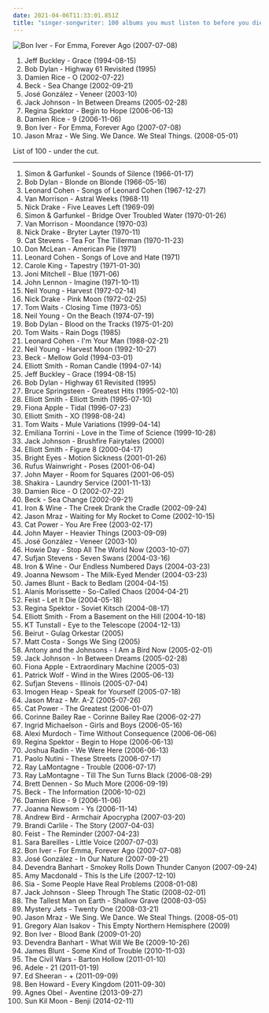 ```yaml
---
date: 2021-04-06T11:33:01.851Z
title: "singer-songwriter: 100 albums you must listen to before you die"
---
```

![Bon Iver - For Emma, Forever Ago (2007-07-08)](https://img.discogs.com/Uch80IKVlQ2hcrz3xR5xx_QoN1Y=/fit-in/400x400/filters:strip_icc():format(jpeg):mode_rgb():quality(90)/discogs-images/R-1284045-1206310312.jpeg.jpg "Bon Iver - For Emma, Forever Ago (2007-07-08)")
<ol class="albums">
<li data-cover="https://img.discogs.com/s3bLVDhoffEqJ7TkNeCnKhNqMnM=/fit-in/600x583/filters:strip_icc():format(jpeg):mode_rgb():quality(90)/discogs-images/R-12645414-1548449142-6531.jpeg.jpg" data-tags="singer-songwriter, 90s" role="button">Jeff Buckley - Grace (1994-08-15)</li>
<li data-cover="https://img.discogs.com/drBfay0UEetZLACLgk_ycDH-Vp4=/fit-in/600x593/filters:strip_icc():format(jpeg):mode_rgb():quality(90)/discogs-images/R-2927211-1365239215-7602.jpeg.jpg" data-tags="folk, 60s, singer-songwriter" role="button">Bob Dylan - Highway 61 Revisited (1995)</li>
<li data-cover="https://img.discogs.com/ZQlQz6fBE2IohmkyyWgN2qBYtbw=/fit-in/150x150/filters:strip_icc():format(jpeg):mode_rgb():quality(90)/discogs-images/R-1222805-1202239031.jpeg.jpg" data-tags="acoustic, singer-songwriter, folk" role="button">Damien Rice - O (2002-07-22)</li>
<li data-cover="http://coverartarchive.org/release/09dc8894-bb52-4edd-a31b-e74e30753a44/7066111416-500.jpg" data-tags="singer-songwriter, acoustic, beck" role="button">Beck - Sea Change (2002-09-21)</li>
<li data-cover="http://coverartarchive.org/release/69e16928-4321-3b7e-a191-7b3264e5ba49/3974188466-500.jpg" data-tags="singer-songwriter, acoustic" role="button">José González - Veneer (2003-10)</li>
<li data-cover="http://coverartarchive.org/release/8803a42d-59ca-4eee-83ba-61fae63856f5/6148270094-500.jpg" data-tags="acoustic" role="button">Jack Johnson - In Between Dreams (2005-02-28)</li>
<li data-cover="http://coverartarchive.org/release/7c48653c-8e50-4f8b-91a4-25321c500fed/25262967822-500.jpg" data-tags="female vocalists, indie, singer-songwriter" role="button">Regina Spektor - Begin to Hope (2006-06-13)</li>
<li data-cover="http://coverartarchive.org/release/490595e7-8ec0-3ad1-ac51-95e816ecb24b/8345167017-500.jpg" data-tags="folk, singer-songwriter, acoustic" role="button">Damien Rice - 9 (2006-11-06)</li>
<li data-cover="https://img.discogs.com/Uch80IKVlQ2hcrz3xR5xx_QoN1Y=/fit-in/400x400/filters:strip_icc():format(jpeg):mode_rgb():quality(90)/discogs-images/R-1284045-1206310312.jpeg.jpg" data-tags="folk, indie" role="button">Bon Iver - For Emma, Forever Ago (2007-07-08)</li>
<li data-cover="http://coverartarchive.org/release/17de02f3-5ee1-41c9-9ba4-42bca40dd848/2223304263-500.jpg" data-tags="singer-songwriter, pop, acoustic" role="button">Jason Mraz - We Sing. We Dance. We Steal Things. (2008-05-01)</li>
</ol>
List of 100 - under the cut.
<!-- more -->

_________________

<ol class="albums">
<li data-cover="http://coverartarchive.org/release/729a335c-6bc3-47e1-bb56-78ce70f099be/7471151756-500.jpg" data-tags="60s, singer-songwriter, classic rock, folk rock" role="button">
Simon & Garfunkel - Sounds of Silence (1966-01-17)
</li>
<li data-cover="http://coverartarchive.org/release/c96d6546-25e4-4717-b514-62684245675f/16555897275-500.jpg" data-tags="folk rock, folk" role="button">
Bob Dylan - Blonde on Blonde (1966-05-16)
</li>
<li data-cover="http://coverartarchive.org/release/4fd118e2-1298-3a33-b870-839e336472f3/20585904865-500.jpg" data-tags="folk, singer-songwriter" role="button">
Leonard Cohen - Songs of Leonard Cohen (1967-12-27)
</li>
<li data-cover="https://img.discogs.com/4nz_gB7tGBaN0GRtROTOguWsquA=/fit-in/600x450/filters:strip_icc():format(jpeg):mode_rgb():quality(90)/discogs-images/R-2323380-1276924796.jpeg.jpg" data-tags="singer-songwriter, folk, 60s" role="button">
Van Morrison - Astral Weeks (1968-11)
</li>
<li data-cover="https://img.discogs.com/oTROP7ENuO6MR-lunRvDA3YRu1U=/fit-in/600x596/filters:strip_icc():format(jpeg):mode_rgb():quality(90)/discogs-images/R-383008-1240998303.jpeg.jpg" data-tags="folk, singer-songwriter" role="button">
Nick Drake - Five Leaves Left (1969-09)
</li>
<li data-cover="http://coverartarchive.org/release/7c52126e-200a-4b3b-af1c-3c38d70b57b1/9272110752-500.jpg" data-tags="classic rock, singer-songwriter, 60s, folk" role="button">
Simon & Garfunkel - Bridge Over Troubled Water (1970-01-26)
</li>
<li data-cover="https://img.discogs.com/FyTyNg0l2oiiALzvNZVMfxZc6C8=/fit-in/599x544/filters:strip_icc():format(jpeg):mode_rgb():quality(90)/discogs-images/R-11276140-1513251517-1765.jpeg.jpg" data-tags="classic rock, 70s" role="button">
Van Morrison - Moondance (1970-03)
</li>
<li data-cover="http://coverartarchive.org/release/93d4c2fa-6749-3820-88df-b1f6df8cf48b/11682519206-500.jpg" data-tags="folk, singer-songwriter" role="button">
Nick Drake - Bryter Layter (1970-11)
</li>
<li data-cover="http://coverartarchive.org/release/3091801c-33ee-35fb-87f3-80bab24c50d1/4521356337-500.jpg" data-tags="folk, singer-songwriter, 70s" role="button">
Cat Stevens - Tea For The Tillerman (1970-11-23)
</li>
<li data-cover="https://img.discogs.com/r8VdkDo3uNJSNdIgh6ZH2qkXHe0=/fit-in/600x624/filters:strip_icc():format(jpeg):mode_rgb():quality(90)/discogs-images/R-1299747-1588947401-2352.jpeg.jpg" data-tags="singer-songwriter, folk, classic rock" role="button">
Don McLean - American Pie (1971)
</li>
<li data-cover="http://coverartarchive.org/release/9b1b2314-fb32-4d18-98a6-0daad20b830a/16612201000-500.jpg" data-tags="folk, singer-songwriter" role="button">
Leonard Cohen - Songs of Love and Hate (1971)
</li>
<li data-cover="http://coverartarchive.org/release/c0030078-9362-4e64-a54c-5b0e7d8326b8/17978212703-500.jpg" data-tags="70s, female vocalists, singer-songwriter" role="button">
Carole King - Tapestry (1971-01-30)
</li>
<li data-cover="http://coverartarchive.org/release/243fb7b0-e7f3-42e8-bdfc-a66fd9e23d0e/11322846424-500.jpg" data-tags="folk" role="button">
Joni Mitchell - Blue (1971-06)
</li>
<li data-cover="http://coverartarchive.org/release/dbeb851b-ad68-43ab-9706-7f1ecd2bf59d/21251802402-500.jpg" data-tags="classic rock, 70s, rock" role="button">
John Lennon - Imagine (1971-10-11)
</li>
<li data-cover="http://coverartarchive.org/release/b028a5c0-7b62-4276-adb4-edb05777ccbf/8501416799-500.jpg" data-tags="classic rock, folk, 70s" role="button">
Neil Young - Harvest (1972-02-14)
</li>
<li data-cover="http://coverartarchive.org/release/2a274c12-8785-351a-9155-1d6d2dfde21c/23137783404-500.jpg" data-tags="folk, singer-songwriter" role="button">
Nick Drake - Pink Moon (1972-02-25)
</li>
<li data-cover="http://coverartarchive.org/release/d541b67e-e791-4c44-83ac-750ec65c0e6d/14525209827-500.jpg" data-tags="blues, jazz, singer-songwriter" role="button">
Tom Waits - Closing Time (1973-05)
</li>
<li data-cover="https://via.placeholder.com/450" data-tags="singer-songwriter, 70s, folk rock" role="button">
Neil Young - On the Beach (1974-07-19)
</li>
<li data-cover="https://img.discogs.com/CYW6Y317xlXq4ziqGYF1R4xOfFk=/fit-in/600x589/filters:strip_icc():format(jpeg):mode_rgb():quality(90)/discogs-images/R-8980958-1498015910-8188.jpeg.jpg" data-tags="folk" role="button">
Bob Dylan - Blood on the Tracks (1975-01-20)
</li>
<li data-cover="https://img.discogs.com/wideXHFjTJw_D4mX1B7m-xO_LuM=/fit-in/600x599/filters:strip_icc():format(jpeg):mode_rgb():quality(90)/discogs-images/R-6981931-1430937946-9660.jpeg.jpg" data-tags="singer-songwriter" role="button">
Tom Waits - Rain Dogs (1985)
</li>
<li data-cover="http://coverartarchive.org/release/1c20f8cc-7b31-32de-8c44-2d28d1c07b9f/12662111311-500.jpg" data-tags="leonard cohen, 80s, singer-songwriter" role="button">
Leonard Cohen - I'm Your Man (1988-02-21)
</li>
<li data-cover="http://coverartarchive.org/release/93a79320-49ec-438c-a2c9-da89b9a4eaff/12530781429-500.jpg" data-tags="folk rock" role="button">
Neil Young - Harvest Moon (1992-10-27)
</li>
<li data-cover="http://coverartarchive.org/release/99ec95cd-5500-4afd-b6bd-85568bd94141/10544229358-500.jpg" data-tags="alternative, 90s" role="button">
Beck - Mellow Gold (1994-03-01)
</li>
<li data-cover="https://img.discogs.com/-h70gyn79TN3tHRHIc-2oEjO8g8=/fit-in/600x600/filters:strip_icc():format(jpeg):mode_rgb():quality(90)/discogs-images/R-1011028-1183849404.jpeg.jpg" data-tags="singer-songwriter" role="button">
Elliott Smith - Roman Candle (1994-07-14)
</li>
<li data-cover="https://img.discogs.com/s3bLVDhoffEqJ7TkNeCnKhNqMnM=/fit-in/600x583/filters:strip_icc():format(jpeg):mode_rgb():quality(90)/discogs-images/R-12645414-1548449142-6531.jpeg.jpg" data-tags="singer-songwriter, 90s" role="button">
Jeff Buckley - Grace (1994-08-15)
</li>
<li data-cover="https://img.discogs.com/drBfay0UEetZLACLgk_ycDH-Vp4=/fit-in/600x593/filters:strip_icc():format(jpeg):mode_rgb():quality(90)/discogs-images/R-2927211-1365239215-7602.jpeg.jpg" data-tags="folk, 60s, singer-songwriter" role="button">
Bob Dylan - Highway 61 Revisited (1995)
</li>
<li data-cover="http://coverartarchive.org/release/ce73ebd3-5ae0-35a0-93e8-187bcc7fa47a/2959937821-500.jpg" data-tags="rock, classic rock" role="button">
Bruce Springsteen - Greatest Hits (1995-02-10)
</li>
<li data-cover="http://coverartarchive.org/release/1ae37385-e7cd-46cc-a53b-79cf364d2f60/9535453834-500.jpg" data-tags="singer-songwriter" role="button">
Elliott Smith - Elliott Smith (1995-07-10)
</li>
<li data-cover="http://coverartarchive.org/release/e1bba6de-84e1-37db-9123-6901cb01ec8d/1402280819-500.jpg" data-tags="female vocalists, alternative" role="button">
Fiona Apple - Tidal (1996-07-23)
</li>
<li data-cover="http://coverartarchive.org/release/b099e2da-e1d6-394e-85be-0807ed6ed7e0/2981134688-500.jpg" data-tags="singer-songwriter, indie" role="button">
Elliott Smith - XO (1998-08-24)
</li>
<li data-cover="https://img.discogs.com/E7UtJyItYvk5AJ7YnjG_hxrhppo=/fit-in/598x600/filters:strip_icc():format(jpeg):mode_rgb():quality(90)/discogs-images/R-4959254-1380618088-4627.jpeg.jpg" data-tags="singer-songwriter, blues" role="button">
Tom Waits - Mule Variations (1999-04-14)
</li>
<li data-cover="http://coverartarchive.org/release/4086fb2d-8bae-4d8e-9557-30b84f10755f/19988749407-500.jpg" data-tags="indie, pop, female vocalists, singer-songwriter, trip hop" role="button">
Emilíana Torrini - Love in the Time of Science (1999-10-28)
</li>
<li data-cover="http://coverartarchive.org/release/34c07ea9-63ff-4d69-bfb2-279d52dda6da/27925708299-500.jpg" data-tags="acoustic" role="button">
Jack Johnson - Brushfire Fairytales (2000)
</li>
<li data-cover="http://coverartarchive.org/release/8bc521b4-57af-4b4c-88a1-ad214c9c6516/9560550155-500.jpg" data-tags="singer-songwriter, indie" role="button">
Elliott Smith - Figure 8 (2000-04-17)
</li>
<li data-cover="http://coverartarchive.org/release/4443cc48-a9e7-47d6-b355-48fc85d8118a/21913904132-500.jpg" data-tags="live, singer-songwriter" role="button">
Bright Eyes - Motion Sickness (2001-01-26)
</li>
<li data-cover="https://img.discogs.com/s8iZgcvR9NwhB90U0C2tsRNllf0=/fit-in/500x500/filters:strip_icc():format(jpeg):mode_rgb():quality(90)/discogs-images/R-10666243-1586957390-2202.png.jpg" data-tags="singer-songwriter" role="button">
Rufus Wainwright - Poses (2001-06-04)
</li>
<li data-cover="https://via.placeholder.com/450" data-tags="john mayer" role="button">
John Mayer - Room for Squares (2001-06-05)
</li>
<li data-cover="http://coverartarchive.org/release/6217e136-71e2-3c8e-b4f5-57d264fa0773/2133435434-500.jpg" data-tags="shakira, pop, latin" role="button">
Shakira - Laundry Service (2001-11-13)
</li>
<li data-cover="https://img.discogs.com/ZQlQz6fBE2IohmkyyWgN2qBYtbw=/fit-in/150x150/filters:strip_icc():format(jpeg):mode_rgb():quality(90)/discogs-images/R-1222805-1202239031.jpeg.jpg" data-tags="acoustic, singer-songwriter, folk" role="button">
Damien Rice - O (2002-07-22)
</li>
<li data-cover="http://coverartarchive.org/release/09dc8894-bb52-4edd-a31b-e74e30753a44/7066111416-500.jpg" data-tags="singer-songwriter, acoustic, beck" role="button">
Beck - Sea Change (2002-09-21)
</li>
<li data-cover="http://coverartarchive.org/release/e270a453-a6c5-4bbc-91d7-5e4378e7d08c/2500642993-500.jpg" data-tags="folk, indie, acoustic" role="button">
Iron & Wine - The Creek Drank the Cradle (2002-09-24)
</li>
<li data-cover="http://coverartarchive.org/release/198b344c-7455-4a9e-b32b-6d06ce77c41f/6358368858-500.jpg" data-tags="singer-songwriter, jason mraz" role="button">
Jason Mraz - Waiting for My Rocket to Come (2002-10-15)
</li>
<li data-cover="http://coverartarchive.org/release/81505ed6-1ad0-4e45-8f48-662fecfa7a75/3816099541-500.jpg" data-tags="singer-songwriter, indie, female vocalists" role="button">
Cat Power - You Are Free (2003-02-17)
</li>
<li data-cover="http://coverartarchive.org/release/de5686c7-a301-476e-b4df-61f67f83824b/6621900880-500.jpg" data-tags="john mayer, rock" role="button">
John Mayer - Heavier Things (2003-09-09)
</li>
<li data-cover="http://coverartarchive.org/release/69e16928-4321-3b7e-a191-7b3264e5ba49/3974188466-500.jpg" data-tags="singer-songwriter, acoustic" role="button">
José González - Veneer (2003-10)
</li>
<li data-cover="http://coverartarchive.org/release/2d9065e5-de47-43ff-865f-42c110e7b6f6/6247631110-500.jpg" data-tags="singer-songwriter, acoustic" role="button">
Howie Day - Stop All The World Now (2003-10-07)
</li>
<li data-cover="https://img.discogs.com/m0fgdWmyM4wTAr76YR_8WWo8On0=/fit-in/373x369/filters:strip_icc():format(jpeg):mode_rgb():quality(90)/discogs-images/R-5218555-1387813137-1639.jpeg.jpg" data-tags="indie, folk" role="button">
Sufjan Stevens - Seven Swans (2004-03-16)
</li>
<li data-cover="https://img.discogs.com/OVJ1kObTaUzbns3_1UIBUPftwJ8=/fit-in/600x600/filters:strip_icc():format(jpeg):mode_rgb():quality(90)/discogs-images/R-484100-1318784010.jpeg.jpg" data-tags="folk" role="button">
Iron & Wine - Our Endless Numbered Days (2004-03-23)
</li>
<li data-cover="http://coverartarchive.org/release/bd22cfa8-2b6d-421d-a264-ae8c0ff4b2c8/11013536071-500.jpg" data-tags="folk" role="button">
Joanna Newsom - The Milk-Eyed Mender (2004-03-23)
</li>
<li data-cover="http://coverartarchive.org/release/f4cde382-f2c4-40e2-944a-8a01a97990be/5656611590-500.jpg" data-tags="james blunt, pop" role="button">
James Blunt - Back to Bedlam (2004-04-15)
</li>
<li data-cover="https://img.discogs.com/CCxUwRm81jM_0CM802lS8k56_Q0=/fit-in/600x595/filters:strip_icc():format(jpeg):mode_rgb():quality(90)/discogs-images/R-7779793-1448665081-4807.jpeg.jpg" data-tags="rock, female vocalists" role="button">
Alanis Morissette - So-Called Chaos (2004-04-21)
</li>
<li data-cover="https://img.discogs.com/eU2kHxppsdd5tQ2SLv80GIxVNz8=/fit-in/600x600/filters:strip_icc():format(jpeg):mode_rgb():quality(90)/discogs-images/R-1006592-1520070252-6057.jpeg.jpg" data-tags="female vocalists, indie" role="button">
Feist - Let It Die (2004-05-18)
</li>
<li data-cover="http://coverartarchive.org/release/39af013c-fe41-413e-8909-066147967c57/16197647081-500.jpg" data-tags="singer-songwriter, female vocalists, anti-folk" role="button">
Regina Spektor - Soviet Kitsch (2004-08-17)
</li>
<li data-cover="http://coverartarchive.org/release/f01097d5-8a73-3585-8c62-3831a3bd0db6/16096949332-500.jpg" data-tags="singer-songwriter, indie" role="button">
Elliott Smith - From a Basement on the Hill (2004-10-18)
</li>
<li data-cover="https://img.discogs.com/uab3AD5Gc4ImQL_OSmNQqaSwO1Y=/fit-in/600x591/filters:strip_icc():format(jpeg):mode_rgb():quality(90)/discogs-images/R-664042-1478671475-7937.jpeg.jpg" data-tags="female vocalists" role="button">
KT Tunstall - Eye to the Telescope (2004-12-13)
</li>
<li data-cover="https://img.discogs.com/PD-7ipbDqLRiHS2eIae_5OmrkvI=/fit-in/600x600/filters:strip_icc():format(jpeg):mode_rgb():quality(90)/discogs-images/R-4279031-1360520797-9582.jpeg.jpg" data-tags="folk, indie" role="button">
Beirut - Gulag Orkestar (2005)
</li>
<li data-cover="https://via.placeholder.com/450" data-tags="singer-songwriter, acoustic" role="button">
Matt Costa - Songs We Sing (2005)
</li>
<li data-cover="http://coverartarchive.org/release/27877053-2d88-48a1-8f3f-cab6e8c35cbd/8815137840-500.jpg" data-tags="singer-songwriter, 00s" role="button">
Antony and the Johnsons - I Am a Bird Now (2005-02-01)
</li>
<li data-cover="http://coverartarchive.org/release/8803a42d-59ca-4eee-83ba-61fae63856f5/6148270094-500.jpg" data-tags="acoustic" role="button">
Jack Johnson - In Between Dreams (2005-02-28)
</li>
<li data-cover="https://img.discogs.com/gFS5maU7k9Ve_dROF17h9wCtNUg=/fit-in/566x563/filters:strip_icc():format(jpeg):mode_rgb():quality(90)/discogs-images/R-1061572-1189108115.jpeg.jpg" data-tags="female vocalists" role="button">
Fiona Apple - Extraordinary Machine (2005-03)
</li>
<li data-cover="https://via.placeholder.com/450" data-tags="indie, singer-songwriter, british" role="button">
Patrick Wolf - Wind in the Wires (2005-06-13)
</li>
<li data-cover="http://coverartarchive.org/release/2f6d6830-e03c-4709-86ce-c0a2eb9e8c31/20089518568-500.jpg" data-tags="indie, folk" role="button">
Sufjan Stevens - Illinois (2005-07-04)
</li>
<li data-cover="http://coverartarchive.org/release/f29ea105-ff73-4d44-9ab6-9980b646e5a3/11712689954-500.jpg" data-tags="female vocalists" role="button">
Imogen Heap - Speak for Yourself (2005-07-18)
</li>
<li data-cover="http://coverartarchive.org/release/2659751f-9da5-4425-b070-457d8cf16567/6169026137-500.jpg" data-tags="pop, singer-songwriter" role="button">
Jason Mraz - Mr. A-Z (2005-07-26)
</li>
<li data-cover="http://coverartarchive.org/release/9a4edbc4-9f12-456c-bdbe-126923ad262c/8974984510-500.jpg" data-tags="female vocalists, indie" role="button">
Cat Power - The Greatest (2006-01-07)
</li>
<li data-cover="https://img.discogs.com/cJD9YaMrOcFcA8aD_WRJTCk8vCM=/fit-in/600x595/filters:strip_icc():format(jpeg):mode_rgb():quality(90)/discogs-images/R-3635262-1391952508-1369.jpeg.jpg" data-tags="soul" role="button">
Corinne Bailey Rae - Corinne Bailey Rae (2006-02-27)
</li>
<li data-cover="http://coverartarchive.org/release/f8fc46b2-ee63-4e41-8203-296e370f1168/10361326815-500.jpg" data-tags="singer-songwriter" role="button">
Ingrid Michaelson - Girls and Boys (2006-05-16)
</li>
<li data-cover="http://coverartarchive.org/release/c7f170ef-5b55-4711-8820-48dac859f5e2/5105968554-500.jpg" data-tags="indie, folk, singer-songwriter" role="button">
Alexi Murdoch - Time Without Consequence (2006-06-06)
</li>
<li data-cover="http://coverartarchive.org/release/7c48653c-8e50-4f8b-91a4-25321c500fed/25262967822-500.jpg" data-tags="female vocalists, indie, singer-songwriter" role="button">
Regina Spektor - Begin to Hope (2006-06-13)
</li>
<li data-cover="https://img.discogs.com/XvPfiUyNYnGMcQ3sgYiddCGTqLc=/fit-in/453x450/filters:strip_icc():format(jpeg):mode_rgb():quality(90)/discogs-images/R-2735564-1299014714.jpeg.jpg" data-tags="acoustic, folk, joshua radin" role="button">
Joshua Radin - We Were Here (2006-06-13)
</li>
<li data-cover="http://coverartarchive.org/release/0f6aee88-6d56-34d2-a628-eead929a45e3/6358999364-500.jpg" data-tags="pop, singer-songwriter, indie" role="button">
Paolo Nutini - These Streets (2006-07-17)
</li>
<li data-cover="https://img.discogs.com/BvnnVUfIyE34Bdrb4fOFdMHTU54=/fit-in/600x544/filters:strip_icc():format(jpeg):mode_rgb():quality(90)/discogs-images/R-675273-1147465062.jpeg.jpg" data-tags="folk" role="button">
Ray LaMontagne - Trouble (2006-07-17)
</li>
<li data-cover="http://coverartarchive.org/release/2c5176e5-b75c-4cba-ab30-ca74fa9acb0a/14396282999-500.jpg" data-tags="folk, ray lamontagne, singer-songwriter" role="button">
Ray LaMontagne - Till The Sun Turns Black (2006-08-29)
</li>
<li data-cover="http://coverartarchive.org/release/bf580567-2c5a-447a-9943-30d8291ac559/7436314867-500.jpg" data-tags="folk, singer-songwriter" role="button">
Brett Dennen - So Much More (2006-09-19)
</li>
<li data-cover="https://img.discogs.com/bMVqIdCvDARNdfsoe4HpQmahJio=/fit-in/600x586/filters:strip_icc():format(jpeg):mode_rgb():quality(90)/discogs-images/R-5697994-1400247837-7960.jpeg.jpg" data-tags="alternative, singer-songwriter" role="button">
Beck - The Information (2006-10-02)
</li>
<li data-cover="http://coverartarchive.org/release/490595e7-8ec0-3ad1-ac51-95e816ecb24b/8345167017-500.jpg" data-tags="folk, singer-songwriter, acoustic" role="button">
Damien Rice - 9 (2006-11-06)
</li>
<li data-cover="http://coverartarchive.org/release/aeca0cff-e5d0-4f23-a887-f7cd2c0e5881/11013471456-500.jpg" data-tags="folk" role="button">
Joanna Newsom - Ys (2006-11-14)
</li>
<li data-cover="http://coverartarchive.org/release/a01bc8ac-bdbe-3893-ab2d-2990e52005cf/8763055969-500.jpg" data-tags="indie, folk" role="button">
Andrew Bird - Armchair Apocrypha (2007-03-20)
</li>
<li data-cover="http://coverartarchive.org/release/019438e9-9ab2-444f-b31a-cb87e48a372a/22983477967-500.jpg" data-tags="female vocalists, brandi carlile, singer-songwriter, start to finish albums" role="button">
Brandi Carlile - The Story (2007-04-03)
</li>
<li data-cover="http://coverartarchive.org/release/805d6908-afee-3a49-b6e0-e9ca5ce6a452/16767229098-500.jpg" data-tags="indie, female vocalists, indie pop, female vocalist, pop, alternative, indie rock" role="button">
Feist - The Reminder (2007-04-23)
</li>
<li data-cover="http://coverartarchive.org/release/bb65a0e6-41c3-42dc-be56-1e2064eb1b2f/13725245197-500.jpg" data-tags="pop" role="button">
Sara Bareilles - Little Voice (2007-07-03)
</li>
<li data-cover="https://img.discogs.com/Uch80IKVlQ2hcrz3xR5xx_QoN1Y=/fit-in/400x400/filters:strip_icc():format(jpeg):mode_rgb():quality(90)/discogs-images/R-1284045-1206310312.jpeg.jpg" data-tags="folk, indie" role="button">
Bon Iver - For Emma, Forever Ago (2007-07-08)
</li>
<li data-cover="http://coverartarchive.org/release/008b9132-e69c-3da5-9325-614c0dc52a2b/5686336691-500.jpg" data-tags="acoustic" role="button">
José González - In Our Nature (2007-09-21)
</li>
<li data-cover="https://img.discogs.com/rWnuvycgLN0oh-WhNzzp7kRj0K4=/fit-in/470x468/filters:strip_icc():format(jpeg):mode_rgb():quality(90)/discogs-images/R-1471234-1222192285.jpeg.jpg" data-tags="singer-songwriter, indie" role="button">
Devendra Banhart - Smokey Rolls Down Thunder Canyon (2007-09-24)
</li>
<li data-cover="http://coverartarchive.org/release/4846826f-c71e-4172-9229-4e1ff7d3e033/2338491060-500.jpg" data-tags="female vocalists, pop" role="button">
Amy Macdonald - This Is the Life (2007-12-10)
</li>
<li data-cover="http://coverartarchive.org/release/b5c33b49-39d8-4112-a195-3bf114decafb/28675957501-500.jpg" data-tags="chillout" role="button">
Sia - Some People Have Real Problems (2008-01-08)
</li>
<li data-cover="https://via.placeholder.com/450" data-tags="acoustic" role="button">
Jack Johnson - Sleep Through The Static (2008-02-01)
</li>
<li data-cover="http://coverartarchive.org/release/b675e1a6-c20a-45f8-bc42-a1eab608e803/15448582867-500.jpg" data-tags="folk, singer-songwriter" role="button">
The Tallest Man on Earth - Shallow Grave (2008-03-05)
</li>
<li data-cover="https://via.placeholder.com/450" data-tags="indie, indie rock, singer-songwriter, mystery jets, 2008 best albums" role="button">
Mystery Jets - Twenty One (2008-03-21)
</li>
<li data-cover="http://coverartarchive.org/release/17de02f3-5ee1-41c9-9ba4-42bca40dd848/2223304263-500.jpg" data-tags="singer-songwriter, pop, acoustic" role="button">
Jason Mraz - We Sing. We Dance. We Steal Things. (2008-05-01)
</li>
<li data-cover="http://coverartarchive.org/release/a9f1fa02-8290-449a-95ee-e88c53a3e60b/13153183313-500.jpg" data-tags="rock, singer-songwriter, acoustic, americana, adult contemporary, folk rock, singer/songwriter, gregory alan isakov" role="button">
Gregory Alan Isakov - This Empty Northern Hemisphere (2009)
</li>
<li data-cover="http://coverartarchive.org/release/045bd22e-b181-4b67-8fda-dbb47a66cef6/2333024859-500.jpg" data-tags="folk, indie" role="button">
Bon Iver - Blood Bank (2009-01-20)
</li>
<li data-cover="http://coverartarchive.org/release/de40b4a2-15d6-401b-a3e8-59086b158949/3149192071-500.jpg" data-tags="folk" role="button">
Devendra Banhart - What Will We Be (2009-10-26)
</li>
<li data-cover="http://coverartarchive.org/release/9b1c0003-7de6-4620-ab57-cf6cd03bb269/7533919648-500.jpg" data-tags="pop, singer-songwriter, james blunt" role="button">
James Blunt - Some Kind of Trouble (2010-11-03)
</li>
<li data-cover="https://img.discogs.com/GOSGxrfjGeJMyPNbB33K7qo7ZqQ=/fit-in/600x600/filters:strip_icc():format(jpeg):mode_rgb():quality(90)/discogs-images/R-2687953-1296597353.jpeg.jpg" data-tags="folk, singer-songwriter, indie folk" role="button">
The Civil Wars - Barton Hollow (2011-01-10)
</li>
<li data-cover="http://coverartarchive.org/release/c45e0e0e-48c9-4441-aac3-2f2b34202d3c/5179890174-500.jpg" data-tags="soul" role="button">
Adele - 21 (2011-01-19)
</li>
<li data-cover="http://coverartarchive.org/release/94ad3a58-a1cc-46a3-acf4-9cb6c1d6f032/16111056293-500.jpg" data-tags="pop, british, acoustic, ed sheeran" role="button">
Ed Sheeran - + (2011-09-09)
</li>
<li data-cover="http://coverartarchive.org/release/9a04148d-c342-47d8-8703-d51109b9dbc5/5046500846-500.jpg" data-tags="folk" role="button">
Ben Howard - Every Kingdom (2011-09-30)
</li>
<li data-cover="http://coverartarchive.org/release/2d012e66-6759-485b-beb5-00532c46a386/8544215048-500.jpg" data-tags="folk, singer-songwriter, piano" role="button">
Agnes Obel - Aventine (2013-09-27)
</li>
<li data-cover="http://coverartarchive.org/release/b5d5a923-0adc-47d4-847a-421cbe5823dc/6430174126-500.jpg" data-tags="singer-songwriter, folk" role="button">
Sun Kil Moon - Benji (2014-02-11)
</li>
</ol>